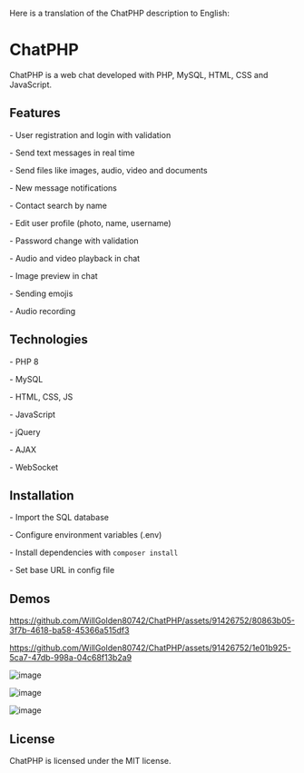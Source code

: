 Here is a translation of the ChatPHP description to English:

# ChatPHP 

ChatPHP is a web chat developed with PHP, MySQL, HTML, CSS and JavaScript.

## Features

\- User registration and login with validation

\- Send text messages in real time  

\- Send files like images, audio, video and documents

\- New message notifications  

\- Contact search by name

\- Edit user profile (photo, name, username)

\- Password change with validation

\- Audio and video playback in chat

\- Image preview in chat

\- Sending emojis

\- Audio recording

## Technologies

\- PHP 8

\- MySQL

\- HTML, CSS, JS

\- JavaScript

\- jQuery

\- AJAX 

\- WebSocket

## Installation

\- Import the SQL database

\- Configure environment variables (.env)

\- Install dependencies with `composer install`

\- Set base URL in config file

## Demos

https://github.com/WillGolden80742/ChatPHP/assets/91426752/80863b05-3f7b-4618-ba58-45366a515df3

https://github.com/WillGolden80742/ChatPHP/assets/91426752/1e01b925-5ca7-47db-998a-04c68f13b2a9

![image](https://github.com/WillGolden80742/ChatPHP/assets/91426752/5014f77d-2166-4882-9510-97c2ab5502c5)

![image](https://github.com/WillGolden80742/ChatPHP/assets/91426752/0052d7fc-3bf9-4a3d-8b98-48288c4e118a)

![image](https://github.com/WillGolden80742/ChatPHP/assets/91426752/dd3e2668-a99a-4907-9d69-c2e89c5be225)

## License

ChatPHP is licensed under the MIT license.
